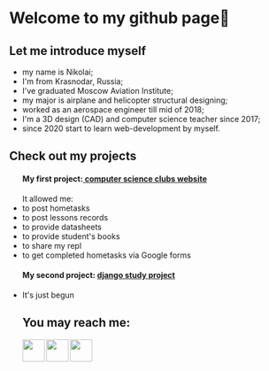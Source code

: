 <h1>Welcome to my github page👋</h1>
<h2>Let me introduce myself</h2>
<ul>
	<li>my name is Nikolai;</li>
	<li>I'm from Krasnodar, Russia;</li>
	<li>I've graduated Moscow Aviation Institute;</li>
	<li>my major is airplane and helicopter structural designing;</li>
	<li>worked as an aerospace engineer till mid of 2018;</li>
	<li>I'm a 3D design (CAD) and computer science teacher since 2017;</li>
	<li>since 2020 start to learn web-development by myself.</li>
</ul>
<h2>Check out my projects</h2>



<ul><h4>My first project:<a href="https://github.com/syrovezhko/bootstrap_4_test/blob/master/README.md#bootstrap_4_test"> computer science clubs website</a></h4>
	It allowed me:
	<li>to post hometasks</li>
	<li>to post lessons records</li>
	<li>to provide datasheets</li>
	<li>to provide student's books</li>
	<li>to share my repl</li>
	<li>to get completed hometasks via Google forms</li>
</ul>

<ul><h4>My second project: <a href="https://github.com/syrovezhko/my-first-blog">django study project</a></h4>
	<li>It's just begun</li>


<h2>You may reach me:</h2>

<a href="https://telegram.me/NIKOLASHA_NUMBER_ONE">
	<img align="left" height="40px" src="https://img.icons8.com/ios-filled/100/000000/telegram-app.png" alt="">
</a>
<a href="mailto:syrovezhko@list.ru?subject=MailFromGit_don't delete it please">
	<img align="left" height="40px" src="https://img.icons8.com/material/52/000000/new-post--v1.png" alt="">
</a>  
<a href="https://www.linkedin.com/in/nikolai-syrovezhko">
	<img align="left" height="40px" src="https://img.icons8.com/ios-filled/100/000000/linkedin.png" alt="">
</a>
